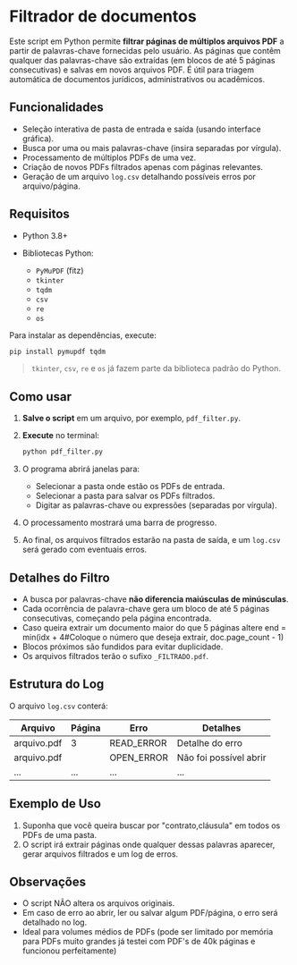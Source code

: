 

# Filtrador de documentos

Este script em Python permite **filtrar páginas de múltiplos arquivos PDF** a partir de palavras-chave fornecidas pelo usuário. As páginas que contêm qualquer das palavras-chave são extraídas (em blocos de até 5 páginas consecutivas) e salvas em novos arquivos PDF. É útil para triagem automática de documentos jurídicos, administrativos ou acadêmicos.

## Funcionalidades

* Seleção interativa de pasta de entrada e saída (usando interface gráfica).
* Busca por uma ou mais palavras-chave (insira separadas por vírgula).
* Processamento de múltiplos PDFs de uma vez.
* Criação de novos PDFs filtrados apenas com páginas relevantes.
* Geração de um arquivo `log.csv` detalhando possíveis erros por arquivo/página.

## Requisitos

* Python 3.8+
* Bibliotecas Python:

  * `PyMuPDF` (fitz)
  * `tkinter`
  * `tqdm`
  * `csv`
  * `re`
  * `os`

Para instalar as dependências, execute:

```bash
pip install pymupdf tqdm
```

> `tkinter`, `csv`, `re` e `os` já fazem parte da biblioteca padrão do Python.

## Como usar

1. **Salve o script** em um arquivo, por exemplo, `pdf_filter.py`.

2. **Execute** no terminal:

   ```bash
   python pdf_filter.py
   ```

3. O programa abrirá janelas para:

   * Selecionar a pasta onde estão os PDFs de entrada.
   * Selecionar a pasta para salvar os PDFs filtrados.
   * Digitar as palavras-chave ou expressões (separadas por vírgula).

4. O processamento mostrará uma barra de progresso.

5. Ao final, os arquivos filtrados estarão na pasta de saída, e um `log.csv` será gerado com eventuais erros.

## Detalhes do Filtro

* A busca por palavras-chave **não diferencia maiúsculas de minúsculas**.
* Cada ocorrência de palavra-chave gera um bloco de até 5 páginas consecutivas, começando pela página encontrada.
* Caso queira extrair um documento maior do que 5 páginas altere end = min(idx + 4#Coloque o número que deseja extrair, doc.page_count - 1)
* Blocos próximos são fundidos para evitar duplicidade.
* Os arquivos filtrados terão o sufixo `_FILTRADO.pdf`.

## Estrutura do Log

O arquivo `log.csv` conterá:

| Arquivo     | Página | Erro        | Detalhes               |
| ----------- | ------ | ----------- | ---------------------- |
| arquivo.pdf | 3      | READ\_ERROR | Detalhe do erro        |
| arquivo.pdf |        | OPEN\_ERROR | Não foi possível abrir |
| ...         | ...    | ...         | ...                    |

## Exemplo de Uso

1. Suponha que você queira buscar por "contrato,cláusula" em todos os PDFs de uma pasta.
2. O script irá extrair páginas onde qualquer dessas palavras aparecer, gerar arquivos filtrados e um log de erros.

## Observações

* O script NÃO altera os arquivos originais.
* Em caso de erro ao abrir, ler ou salvar algum PDF/página, o erro será detalhado no log.
* Ideal para volumes médios de PDFs (pode ser limitado por memória para PDFs muito grandes já testei com PDF's de 40k páginas e funcionou perfeitamente) 


